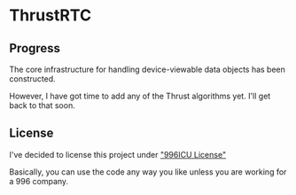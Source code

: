 # ThrustRTC

## Progress

The core infrastructure for handling device-viewable data objects has been constructed.

However, I have got time to add any of the Thrust algorithms yet. I'll get back to that soon.

## License 

I've decided to license this project under ["996ICU License"](https://github.com/996icu/996.ICU/blob/master/LICENSE)

Basically, you can use the code any way you like unless you are working for a 996 company.




